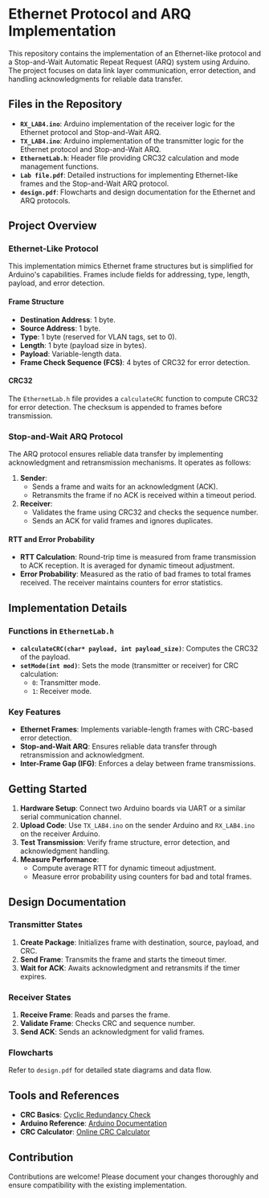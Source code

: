 # Ethernet Protocol and ARQ Implementation

This repository contains the implementation of an Ethernet-like protocol and a Stop-and-Wait Automatic Repeat Request (ARQ) system using Arduino. The project focuses on data link layer communication, error detection, and handling acknowledgments for reliable data transfer.

## Files in the Repository

- **`RX_LAB4.ino`**: Arduino implementation of the receiver logic for the Ethernet protocol and Stop-and-Wait ARQ.
- **`TX_LAB4.ino`**: Arduino implementation of the transmitter logic for the Ethernet protocol and Stop-and-Wait ARQ.
- **`EthernetLab.h`**: Header file providing CRC32 calculation and mode management functions.
- **`Lab file.pdf`**: Detailed instructions for implementing Ethernet-like frames and the Stop-and-Wait ARQ protocol.
- **`design.pdf`**: Flowcharts and design documentation for the Ethernet and ARQ protocols.

## Project Overview

### Ethernet-Like Protocol
This implementation mimics Ethernet frame structures but is simplified for Arduino's capabilities. Frames include fields for addressing, type, length, payload, and error detection.

#### Frame Structure
- **Destination Address**: 1 byte.
- **Source Address**: 1 byte.
- **Type**: 1 byte (reserved for VLAN tags, set to 0).
- **Length**: 1 byte (payload size in bytes).
- **Payload**: Variable-length data.
- **Frame Check Sequence (FCS)**: 4 bytes of CRC32 for error detection.

#### CRC32
The `EthernetLab.h` file provides a `calculateCRC` function to compute CRC32 for error detection. The checksum is appended to frames before transmission.

### Stop-and-Wait ARQ Protocol
The ARQ protocol ensures reliable data transfer by implementing acknowledgment and retransmission mechanisms. It operates as follows:
1. **Sender**:
   - Sends a frame and waits for an acknowledgment (ACK).
   - Retransmits the frame if no ACK is received within a timeout period.
2. **Receiver**:
   - Validates the frame using CRC32 and checks the sequence number.
   - Sends an ACK for valid frames and ignores duplicates.

#### RTT and Error Probability
- **RTT Calculation**: Round-trip time is measured from frame transmission to ACK reception. It is averaged for dynamic timeout adjustment.
- **Error Probability**: Measured as the ratio of bad frames to total frames received. The receiver maintains counters for error statistics.

## Implementation Details

### Functions in `EthernetLab.h`
- **`calculateCRC(char* payload, int payload_size)`**: Computes the CRC32 of the payload.
- **`setMode(int mod)`**: Sets the mode (transmitter or receiver) for CRC calculation:
  - `0`: Transmitter mode.
  - `1`: Receiver mode.

### Key Features
- **Ethernet Frames**: Implements variable-length frames with CRC-based error detection.
- **Stop-and-Wait ARQ**: Ensures reliable data transfer through retransmission and acknowledgment.
- **Inter-Frame Gap (IFG)**: Enforces a delay between frame transmissions.

## Getting Started

1. **Hardware Setup**: Connect two Arduino boards via UART or a similar serial communication channel.
2. **Upload Code**: Use `TX_LAB4.ino` on the sender Arduino and `RX_LAB4.ino` on the receiver Arduino.
3. **Test Transmission**: Verify frame structure, error detection, and acknowledgment handling.
4. **Measure Performance**:
   - Compute average RTT for dynamic timeout adjustment.
   - Measure error probability using counters for bad and total frames.

## Design Documentation

### Transmitter States
1. **Create Package**: Initializes frame with destination, source, payload, and CRC.
2. **Send Frame**: Transmits the frame and starts the timeout timer.
3. **Wait for ACK**: Awaits acknowledgment and retransmits if the timer expires.

### Receiver States
1. **Receive Frame**: Reads and parses the frame.
2. **Validate Frame**: Checks CRC and sequence number.
3. **Send ACK**: Sends an acknowledgment for valid frames.

### Flowcharts
Refer to `design.pdf` for detailed state diagrams and data flow.

## Tools and References
- **CRC Basics**: [Cyclic Redundancy Check](https://en.wikipedia.org/wiki/Cyclic_redundancy_check)
- **Arduino Reference**: [Arduino Documentation](https://www.arduino.cc/reference/en/)
- **CRC Calculator**: [Online CRC Calculator](https://asecuritysite.com/comms/crc_div)

## Contribution

Contributions are welcome! Please document your changes thoroughly and ensure compatibility with the existing implementation.
